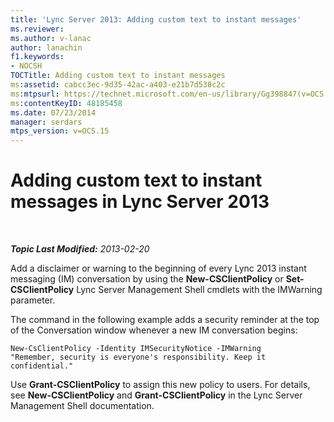 ```yaml
---
title: 'Lync Server 2013: Adding custom text to instant messages'
ms.reviewer: 
ms.author: v-lanac
author: lanachin
f1.keywords:
- NOCSH
TOCTitle: Adding custom text to instant messages
ms:assetid: cabcc3ec-9d35-42ac-a403-e21b7d538c2c
ms:mtpsurl: https://technet.microsoft.com/en-us/library/Gg398847(v=OCS.15)
ms:contentKeyID: 48185458
ms.date: 07/23/2014
manager: serdars
mtps_version: v=OCS.15
---
```


<div data-xmlns="http://www.w3.org/1999/xhtml">

<div class="topic" data-xmlns="http://www.w3.org/1999/xhtml" data-msxsl="urn:schemas-microsoft-com:xslt" data-cs="https://msdn.microsoft.com/">

<div data-asp="https://msdn2.microsoft.com/asp">

# Adding custom text to instant messages in Lync Server 2013

</div>

<div id="mainSection">

<div id="mainBody">

<span> </span>

_**Topic Last Modified:** 2013-02-20_

Add a disclaimer or warning to the beginning of every Lync 2013 instant messaging (IM) conversation by using the **New-CSClientPolicy** or **Set-CSClientPolicy** Lync Server Management Shell cmdlets with the IMWarning parameter.

The command in the following example adds a security reminder at the top of the Conversation window whenever a new IM conversation begins:

    New-CsClientPolicy -Identity IMSecurityNotice -IMWarning 
    "Remember, security is everyone's responsibility. Keep it confidential."

Use **Grant-CSClientPolicy** to assign this new policy to users. For details, see **New-CSClientPolicy** and **Grant-CSClientPolicy** in the Lync Server Management Shell documentation.

</div>

<span> </span>

</div>

</div>

</div>

